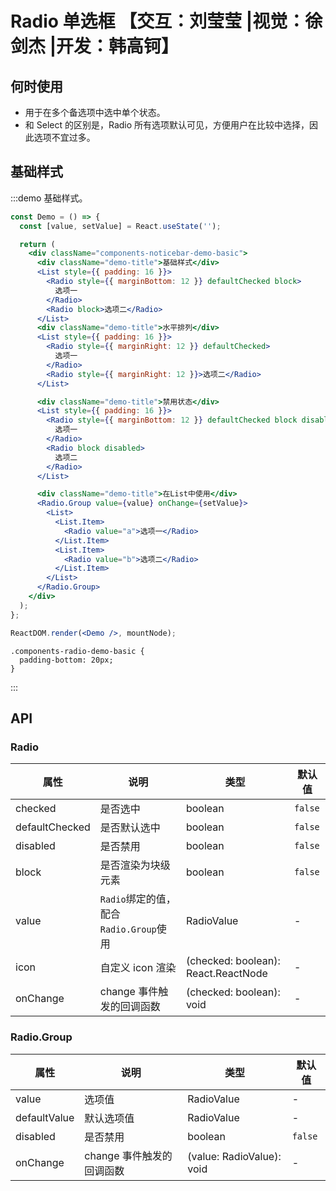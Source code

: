 # Radio 单选框 【交互：刘莹莹 |视觉：徐剑杰 |开发：韩高钶】

## 何时使用

- 用于在多个备选项中选中单个状态。
- 和 Select 的区别是，Radio 所有选项默认可见，方便用户在比较中选择，因此选项不宜过多。

## 基础样式

:::demo 基础样式。

```jsx
const Demo = () => {
  const [value, setValue] = React.useState('');

  return (
    <div className="components-noticebar-demo-basic">
      <div className="demo-title">基础样式</div>
      <List style={{ padding: 16 }}>
        <Radio style={{ marginBottom: 12 }} defaultChecked block>
          选项一
        </Radio>
        <Radio block>选项二</Radio>
      </List>
      <div className="demo-title">水平排列</div>
      <List style={{ padding: 16 }}>
        <Radio style={{ marginRight: 12 }} defaultChecked>
          选项一
        </Radio>
        <Radio style={{ marginRight: 12 }}>选项二</Radio>
      </List>

      <div className="demo-title">禁用状态</div>
      <List style={{ padding: 16 }}>
        <Radio style={{ marginBottom: 12 }} defaultChecked block disabled>
          选项一
        </Radio>
        <Radio block disabled>
          选项二
        </Radio>
      </List>

      <div className="demo-title">在List中使用</div>
      <Radio.Group value={value} onChange={setValue}>
        <List>
          <List.Item>
            <Radio value="a">选项一</Radio>
          </List.Item>
          <List.Item>
            <Radio value="b">选项二</Radio>
          </List.Item>
        </List>
      </Radio.Group>
    </div>
  );
};

ReactDOM.render(<Demo />, mountNode);
```

```less
.components-radio-demo-basic {
  padding-bottom: 20px;
}
```

:::

## API

### Radio

| 属性           | 说明                                   | 类型                                | 默认值  |
| -------------- | -------------------------------------- | ----------------------------------- | ------- |
| checked        | 是否选中                               | boolean                             | `false` |
| defaultChecked | 是否默认选中                           | boolean                             | `false` |
| disabled       | 是否禁用                               | boolean                             | `false` |
| block          | 是否渲染为块级元素                     | boolean                             | `false` |
| value          | `Radio`绑定的值，配合`Radio.Group`使用 | RadioValue                          | -       |
| icon           | 自定义 icon 渲染                       | (checked: boolean): React.ReactNode | -       |
| onChange       | change 事件触发的回调函数              | (checked: boolean): void            | -       |

### Radio.Group

| 属性         | 说明                      | 类型                      | 默认值  |
| ------------ | ------------------------- | ------------------------- | ------- |
| value        | 选项值                    | RadioValue                | -       |
| defaultValue | 默认选项值                | RadioValue                | -       |
| disabled     | 是否禁用                  | boolean                   | `false` |
| onChange     | change 事件触发的回调函数 | (value: RadioValue): void | -       |
